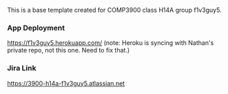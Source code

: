 This is a base template created for COMP3900 class H14A group f1v3guy5.
### App Deployment
https://f1v3guy5.herokuapp.com/ (note: Heroku is syncing with Nathan's private repo, not this one. Need to fix that.)

### Jira Link

https://3900-h14a-f1v3guy5.atlassian.net
